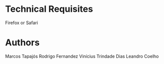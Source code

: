 # Technical Requisites

Firefox or Safari

# Authors

Marcos Tapajós
Rodrigo Fernandez
Vinícius Trindade Dias
Leandro Coelho